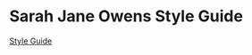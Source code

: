<h1>Sarah Jane Owens Style Guide</h1>

[Style Guide](http://sarahjaneowens.github.io/style-guide/style-guide.html) 